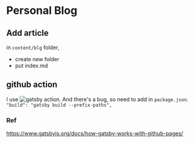 # Personal Blog

## Add article

in `content/blg` folder,

- create new folder
- put index.md

## github action

I use ![gatsby action](https://github.com/enriikke/gatsby-gh-pages-action).
And there's a bug, so need to add in `package.json`.
`"build": "gatsby build --prefix-paths",`

### Ref

https://www.gatsbyjs.org/docs/how-gatsby-works-with-github-pages/
